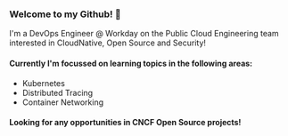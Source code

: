 ### Welcome to my Github! 👋

I'm a DevOps Engineer @ Workday on the Public Cloud Engineering team interested in CloudNative, Open Source and Security!

#### Currently I'm focussed on learning topics in the following areas:
- Kubernetes
- Distributed Tracing
- Container Networking

#### Looking for any opportunities in CNCF Open Source projects!
<!--
**davekerr95/davekerr95** is a ✨ _special_ ✨ repository because its `README.md` (this file) appears on your GitHub profile.

Here are some ideas to get you started:

- 🔭 I’m currently working on ...
- 🌱 I’m currently learning ...
- 👯 I’m looking to collaborate on ...
- 🤔 I’m looking for help with ...
- 💬 Ask me about ...
- 📫 How to reach me: ...
- 😄 Pronouns: ...
- ⚡ Fun fact: ...
-->
